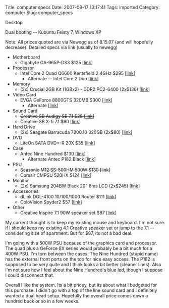 Title: computer specs
Date: 2007-08-17 13:17:41
Tags: imported
Category: computer
Slug: computer_specs

Desktop

Dual booting -- Kubuntu Feisty 7, Windows XP

Note: All prices quoted are via Newegg as of 8.15.07 (and will hopefully decrease).  Detailed specs via link (usually to newegg)

<ul>
	<li>Motherboard
<ul>
	<li>Gigabyte GA-965P-DS3 $125 [<a href="http://www.newegg.com/Product/Product.asp?Item=N82E16813128012&ATT=13-128-012&CMP=OTC-d3alt1me&cm_mmc=OTC-d3alt1me-_-Motherboards+-+Intel-_-GIGABYTE-_-13128012">link</a>]</li>
</ul>
</li>
	<li>Processor
<ul>
	<li>Intel Core 2 Quad Q6600 Kentsfield 2.4GHz $295 [<a href="http://www.newegg.com/Product/Product.aspx?Item=N82E16819115017">link</a>]
<ul>
	<li>Alternate -- Intel Core 2 Duo [<a href="http://www.newegg.com/Product/Product.asp?Item=N82E16819115016&ATT=19-115-016&CMP=OTC-d3alt1me&cm_mmc=OTC-d3alt1me-_-Processors-_-intel-_-19115016">link</a>]</li>
</ul>
</li>
</ul>
</li>
	<li>Memory
<ul>
	<li>(2x) Crucial 2GB Kit (1GBx2) - DDR2 PC2-6400 (2x$136) [<a href="http://www.crucial.com/store/mpartspecs.aspx?mtbpoid=E8788C9EA5CA7304">link</a>]</li>
</ul>
</li>
	<li>Video Card
<ul>
	<li>EVGA GeForce 8800GTS 320MB $300 [<a href="http://www.newegg.com/Product/Product.aspx?Item=N82E16814130038">link</a>]
<ul>
	<li>Alternate [<a href="http://www.newegg.com/Product/Product.aspx?Item=N82E16814130071">link</a>]</li>
</ul>
</li>
</ul>
</li>
	<li>Sound Card
<ul>
	<li><strike>Creative SB Audigy SE 7.1 $28 [<a href="http://www.newegg.com/Product/Product.aspx?Item=N82E16829102003">link</a>]</strike></li>
	<li>Creative SB X-fi 7.1 $90 [<a href="http://www.newegg.com/Product/Product.aspx?Item=N82E16829102006">link</a>]</li>
</ul>
</li>
	<li>Hard Drive
<ul>
	<li>(2x) Seagate Barracuda 7200.10 320GB (2x$80) [<a href="http://www.newegg.com/Product/Product.aspx?Item=N82E16822148140">link</a>]</li>
</ul>
</li>
	<li>DVD
<ul>
	<li>LiteOn SATA DVD+-R 20X $35 [<a href="http://www.newegg.com/Product/Product.aspx?Item=N82E16827106057">link</a>]</li>
</ul>
</li>
	<li>Case
<ul>
	<li>Antec Nine Hundred $130 [<a href="http://www.newegg.com/Product/Product.aspx?Item=N82E16811129021">link]</a>
<ul>
	<li>Alternate Antec P182 Black [<a href="http://www.newegg.com/Product/Product.aspx?Item=N82E16811129025">link</a>]</li>
</ul>
</li>
</ul>
</li>
	<li>PSU
<ul>
	<li><strike>Seasonic M12 SS-500HM 500W $130 [<a href="http://www.newegg.com/Product/Product.aspx?Item=N82E16817151029">link</a>]</strike></li>
	<li>Corsair CMPSU 520HX $124 [<a href="http://www.newegg.com/Product/Product.aspx?Item=N82E16817139001">link</a>]</li>
</ul>
</li>
	<li>Monitor
<ul>
	<li>(2x) Samsung 204BW Black 20" 6ms LCD (2x$245) [<a href="http://www.newegg.com/Product/Product.aspx?Item=N82E16824001087">link</a>]</li>
</ul>
</li>
	<li>Accessories
<ul>
	<li>dLink DGL-4100 10/100/1000 Router $111 [<a href="http://www.newegg.com/Product/Product.aspx?Item=N82E16833127060">link</a>]</li>
	<li>ColoVision Spyder2 $57 [<a href="http://www.newegg.com/Product/Product.aspx?Item=N82E16824999036">link</a>]</li>
</ul>
</li>
	<li>Other
<ul>
	<li>Creative Inspire 7.1 90W speaker set $87 [<a href="http://www.newegg.com/Product/Product.aspx?Item=N82E16836116153">link</a>]</li>
</ul>
</li>
</ul>

My current thought is to keep my existing mouse and keyboard.  I'm not sure if I should keep my existing 4.1 Creative speaker set or jump to the 7.1 -- considering size of apartment.  But for $87, its not a bad deal.

I'm going with a 500W PSU because of the graphics card and processor.  The quad plus a GeForce 8X series would probably be a bit much for a 400W PSU.  I'm torn between the cases.  The Nine Hundred (stupid name) has the external front ports on the top for nice easy access.  The P182 is supposed to be very quite and I think looks a bit better (cleaner lines).  Also I'm not sure how I feel about the Nine Hundred's blue led, though I suppose I could disconnect that.

Overall I like the system.  Its a bit pricey, but its about what I budgeted for this purchase. I didn't go with a top of the line sound card and I definitely wanted a dual head setup. Hopefully the overall price comes down a hundred buck or so in a few weeks.
